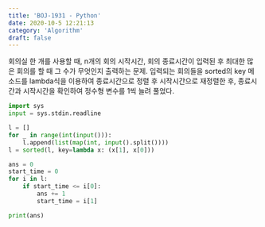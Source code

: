 ```yaml
---
title: 'BOJ-1931 - Python'
date: 2020-10-5 12:21:13
category: 'Algorithm'
draft: false
---
```

회의실 한 개를 사용할 때, n개의 회의 시작시간, 회의 종료시간이 입력된 후 최대한 많은 회의를 할 때 그 수가 무엇인지 출력하는 문제. 입력되는 회의들을 sorted의 key 메소드를 lambda식을 이용하여 종료시간으로 정렬 후 시작시간으로 재정렬한 후, 종료시간과 시작시간을 확인하여 정수형 변수를 1씩 늘려 풀었다.
```python
import sys
input = sys.stdin.readline

l = []
for _ in range(int(input())):
    l.append(list(map(int, input().split())))
l = sorted(l, key=lambda x: (x[1], x[0]))

ans = 0
start_time = 0
for i in l:
    if start_time <= i[0]:
        ans += 1
        start_time = i[1]

print(ans)

```